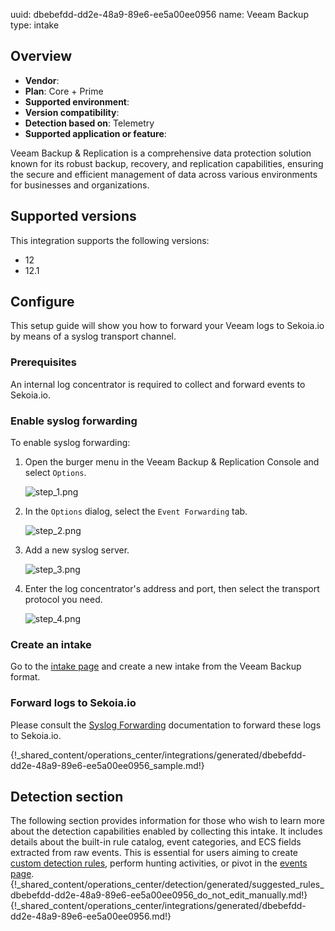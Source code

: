 uuid: dbebefdd-dd2e-48a9-89e6-ee5a00ee0956
name: Veeam Backup
type: intake

## Overview
- **Vendor**:
- **Plan**: Core + Prime
- **Supported environment**:
- **Version compatibility**:
- **Detection based on**: Telemetry
- **Supported application or feature**:

Veeam Backup & Replication is a comprehensive data protection solution known for its robust backup, recovery, and replication capabilities, ensuring the secure and efficient management of data across various environments for businesses and organizations.

## Supported versions

This integration supports the following versions:

- 12
- 12.1



## Configure

This setup guide will show you how to forward your Veeam logs to Sekoia.io by means of a syslog transport channel.

### Prerequisites

An internal log concentrator is required to collect and forward events to Sekoia.io.

### Enable syslog forwarding

To enable syslog forwarding:

1. Open the burger menu in the Veeam Backup & Replication Console and select `Options`.

    ![step_1.png](/assets/operation_center/integration_catalog/application/veeam-backup/step_1.png)

2. In the `Options` dialog, select the `Event Forwarding` tab.

    ![step_2.png](/assets/operation_center/integration_catalog/application/veeam-backup/step_2.png)

3. Add a new syslog server.

    ![step_3.png](/assets/operation_center/integration_catalog/application/veeam-backup/step_3.png)

4. Enter the log concentrator's address and port, then select the transport protocol you need.

    ![step_4.png](/assets/operation_center/integration_catalog/application/veeam-backup/step_4.png)

### Create an intake

Go to the [intake page](https://app.sekoia.io/operations/intakes) and create a new intake from the Veeam Backup format.

### Forward logs to Sekoia.io

Please consult the [Syslog Forwarding](../../../ingestion_methods/sekoiaio_forwarder/) documentation to forward these logs to Sekoia.io.

{!_shared_content/operations_center/integrations/generated/dbebefdd-dd2e-48a9-89e6-ee5a00ee0956_sample.md!}


## Detection section

The following section provides information for those who wish to learn more about the detection capabilities enabled by collecting this intake. It includes details about the built-in rule catalog, event categories, and ECS fields extracted from raw events. This is essential for users aiming to create [custom detection rules](/docs/xdr/features/detect/sigma.md), perform hunting activities, or pivot in the [events page](/docs/xdr/features/investigate/events.md).
{!_shared_content/operations_center/detection/generated/suggested_rules_dbebefdd-dd2e-48a9-89e6-ee5a00ee0956_do_not_edit_manually.md!}
{!_shared_content/operations_center/integrations/generated/dbebefdd-dd2e-48a9-89e6-ee5a00ee0956.md!}

